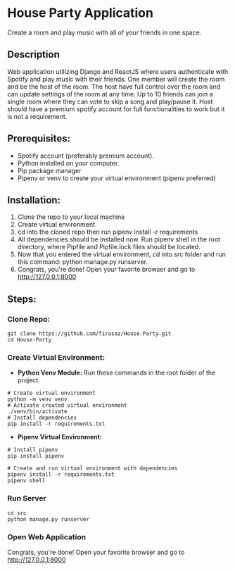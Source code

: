 # House Party Application
Create a room and play music with all of your friends in one space.

## Description
Web application utilizing Django and ReactJS where users authenticate with Spotify and play music with their friends. One member will create the room and be the host of the room. The host have full control over the room and can update settings of the room at any time. Up to 10 friends can join a single room where they can vote to skip a song and play/pause it. Host should have a premium spotify account for full functionalities to work but it is not a requirement.

## Prerequisites:
- Spotify account (preferably premium account).
- Python installed on your computer.
- Pip package manager
- Pipenv or venv to create your virtual environment (pipenv preferred)

## Installation:
1. Clone the repo to your local machine
2. Create virtual environment
3. cd into the cloned repo then run pipenv install -r requirements
4. All dependencies should be installed now. Run pipenv shell in the root directory, where Pipfile and Pipfile.lock files should be located.
5. Now that you entered the virtual environment, cd into src folder and run this command: python manage.py runserver.
6. Congrats, you're done! Open your favorite browser and go to http://127.0.0.1:8000

## Steps:
### Clone Repo:
```
git clone https://github.com/firasaz/House-Party.git
cd House-Party
```
### Create Virtual Environment:
- **Python Venv Module:**
Run these commands in the root folder of the project.
```
# Create virtual environment
python -m venv venv
# Activate created virtual environment
./venv/bin/activate
# Install dependencies
pip install -r requirements.txt
```
- **Pipenv Virtual Environment:**
```
# Install pipenv
pip install pipenv
```
```
# Create and run virtual environment with dependencies
pipenv install -r requirements.txt
pipenv shell
```
### Run Server
```
cd src
python manage.py runserver
```
### Open Web Application
Congrats, you're done! Open your favorite browser and go to http://127.0.0.1:8000
